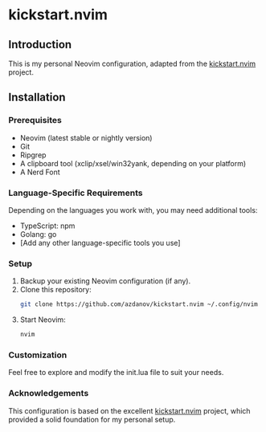 # kickstart.nvim

## Introduction

This is my personal Neovim configuration, adapted from the [kickstart.nvim](https://github.com/nvim-lua/kickstart.nvim/) project.

## Installation

### Prerequisites

- Neovim (latest stable or nightly version)
- Git
- Ripgrep
- A clipboard tool (xclip/xsel/win32yank, depending on your platform)
- A Nerd Font

### Language-Specific Requirements

Depending on the languages you work with, you may need additional tools:

- TypeScript: npm
- Golang: go
- [Add any other language-specific tools you use]

### Setup

1. Backup your existing Neovim configuration (if any).
2. Clone this repository:
    ```sh
    git clone https://github.com/azdanov/kickstart.nvim ~/.config/nvim
    ```
3. Start Neovim:
    ```sh
    nvim
    ```
### Customization
Feel free to explore and modify the init.lua file to suit your needs.

### Acknowledgements
This configuration is based on the excellent [kickstart.nvim](https://github.com/nvim-lua/kickstart.nvim/) project, which provided a solid foundation for my personal setup.
